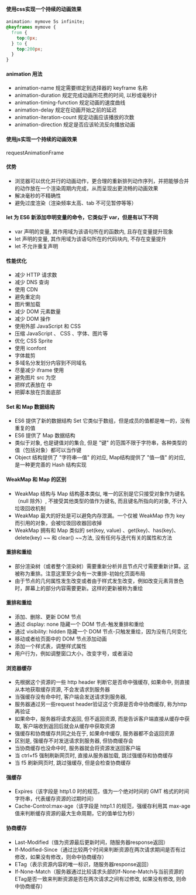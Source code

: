 #### 使用css实现一个持续的动画效果
```css
animation: mymove 5s infinite;
@keyframes mymove {
  from {
    top:0px;
  } to {
    top:200px;
  }
}
```

#### animation 用法
- animation-name 规定需要绑定到选择器的 keyframe 名称
- animation-duration 规定完成动画所花费的时间, 以秒或毫秒计
- animation-timing-function 规定动画的速度曲线
- animation-delay 规定在动画开始之前的延迟
- animation-iteration-count 规定动画应该播放的次数
- animation-direction 规定是否应该轮流反向播放动画

#### 使用js实现一个持续的动画效果
requestAnimationFrame

#### 优势
- 浏览器可以优化并行的动画动作，更合理的重新排列动作序列，并把能够合并的动作放在一个渲染周期内完成，从而呈现出更流畅的动画效果
- 解决毫秒的不精确性
- 避免过度渲染（渲染频率太高、tab 不可见暂停等等）

#### let 为 ES6 新添加申明变量的命令，它类似于 var，但是有以下不同
- var 声明的变量, 其作用域为该语句所在的函数内, 且存在变量提升现象
- let 声明的变量, 其作用域为该语句所在的代码块内, 不存在变量提升
- let 不允许重复声明

#### 性能优化
- 减少 HTTP 请求数
- 减少 DNS 查询
- 使用 CDN
- 避免重定向
- 图片懒加载
- 减少 DOM 元素数量
- 减少 DOM 操作
- 使用外部 JavaScript 和 CSS
- 压缩 JavaScript 、 CSS 、字体、图片等
- 优化 CSS Sprite
- 使用 iconfont
- 字体裁剪
- 多域名分发划分内容到不同域名
- 尽量减少 iframe 使用
- 避免图片 src 为空
- 把样式表放在 中
- 把脚本放在页面底部

#### Set 和 Map 数据结构
- ES6 提供了新的数据结构 Set 它类似于数组，但是成员的值都是唯一的，没有重复的值
- ES6 提供了 Map 数据结构
- 类似于对象, 也是键值对的集合, 但是 "键" 的范围不限于字符串，各种类型的值（包括对象）都可以当作键
- Object 结构提供了 "字符串—值" 的对应, Map结构提供了 "值—值" 的对应, 是一种更完善的 Hash 结构实现

#### WeakMap 和 Map 的区别
- WeakMap 结构与 Map 结构基本类似, 唯一的区别是它只接受对象作为键名（null 除外）, 不接受其他类型的值作为键名, 而且键名所指向的对象, 不计入垃圾回收机制
- WeakMap 最大的好处是可以避免内存泄漏。一个仅被 WeakMap 作为 key 而引用的对象，会被垃圾回收器回收掉
- WeakMap 拥有和 Map 类似的 set(key, value) 、get(key)、has(key)、delete(key) ~~ 和 clear() ~~方法, 没有任何与迭代有关的属性和方法

#### 重排和重绘
- 部分渲染树（或者整个渲染树）需要重新分析并且节点尺寸需要重新计算。这被称为重排。注意这里至少会有一次重排-初始化页面布局
- 由于节点的几何属性发生改变或者由于样式发生改变，例如改变元素背景色时，屏幕上的部分内容需要更新。这样的更新被称为重绘

#### 重排和重绘
- 添加、删除、更新 DOM 节点
- 通过 display: none 隐藏一个 DOM 节点-触发重排和重绘
- 通过 visibility: hidden 隐藏一个 DOM 节点-只触发重绘，因为没有几何变化
- 移动或者给页面中的 DOM 节点添加动画
- 添加一个样式表，调整样式属性
- 用户行为，例如调整窗口大小，改变字号，或者滚动

#### 浏览器缓存
- 先根据这个资源的一些 http header 判断它是否命中强缓存, 如果命中, 则直接从本地获取缓存资源, 不会发请求到服务器
- 当强缓存没有命中时, 客户端会发送请求到服务器,
- 服务器通过另一些request header验证这个资源是否命中协商缓存, 称为http再验证
- 如果命中，服务器将请求返回, 但不返回资源, 而是告诉客户端直接从缓存中获取, 客户端收到返回后就会从缓存中获取资源
- 强缓存和协商缓存共同之处在于, 如果命中缓存, 服务器都不会返回资源
- 区别是, 强缓存不对发送请求到服务器, 但协商缓存会
- 当协商缓存也没命中时, 服务器就会将资源发送回客户端
- 当 ctrl+f5 强制刷新网页时, 直接从服务器加载, 跳过强缓存和协商缓存
- 当 f5 刷新网页时, 跳过强缓存, 但是会检查协商缓存

#### 强缓存
- Expires（该字段是 http1.0 时的规范，值为一个绝对时间的 GMT 格式的时间字符串，代表缓存资源的过期时间）
- Cache-Control:max-age（该字段是 http1.1 的规范，强缓存利用其 max-age 值来判断缓存资源的最大生命周期，它的值单位为秒）

#### 协商缓存
- Last-Modified（值为资源最后更新时间，随服务器response返回）
- If-Modified-Since（通过比较两个时间来判断资源在两次请求期间是否有过修改，如果没有修改，则命中协商缓存）
- ETag（表示资源内容的唯一标识，随服务器response返回）
- If-None-Match（服务器通过比较请求头部的If-None-Match与当前资源的ETag是否一致来判断资源是否在两次请求之间有过修改, 如果没有修改, 则命中协商缓存）
